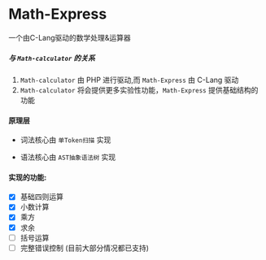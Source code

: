 # Math-Express
一个由C-Lang驱动的数学处理&amp;运算器



##### 与 `Math-calculator` 的关系

1. `Math-calculator` 由 PHP 进行驱动,而 `Math-Express` 由 C-Lang 驱动
2. `Math-calculator` 将会提供更多实验性功能，`Math-Express` 提供基础结构的功能



#### 原理层

- 词法核心由 `单Token扫描` 实现

- 语法核心由 `AST抽象语法树` 实现

#### 实现的功能:

- [x] 基础四则运算
- [x] 小数计算
- [x] 乘方
- [x] 求余
- [ ] 括号运算
- [ ] 完整错误控制 (目前大部分情况都已支持)
